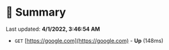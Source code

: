 # 📖 Summary
Last updated: **4/1/2022, 3:46:54 AM**

- `GET` [https://google.com](https://google.com) - **Up** (148ms)
